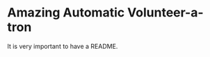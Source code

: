 Amazing Automatic Volunteer-a-tron
==================================

It is very important to have a README.
